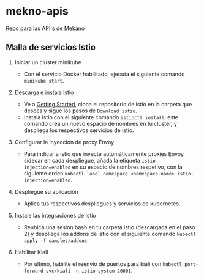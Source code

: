 # mekno-apis
Repo para las API's de Mekano


## Malla de servicios Istio
1. Iniciar un cluster minikube
    - Con el servicio Docker habilitado, ejecuta el siguiente comando `minikube start`.
2. Descarga e instala Istio
    - Ve a [Getting Started](https://istio.io/latest/docs/setup/getting-started/), clona el repositorio de istio en la carpeta que desees y sigue los pasos de `Download istio`.
    - Instala istio con el siguiente comando `istioctl install`, este comando crea un nuevo espacio de nombres en tu cluster, y despliega los respectivos servicios de istio.

3. Configurar la inyección de proxy Envoy
    - Para indicar a istio que inyecte automáticamente proxies Envoy sidecar en cada despliegue, añada la etiqueta `istio-injection=enabled` en su espacio de nombres respetivo, con la siguiente orden `kubectl label namespace <namespace-name> istio-injection=enabled`.

4. Despliegue su aplicación
    - Aplica tus respectivos despliegues y servicios de kubernetes.

5. Instale las integraciones de Istio
    - Reubica una sesión bash en tu carpeta istio (descargada en el paso 2) y despliega los addons de istio con el siguiente comando `kubectl apply -f samples/addons`.

6. Habilitar Kiali
    - Por último, habilite el reenvío de puertos para kiali con `kubectl port-forward svc/kiali -n istio-system 20001`.
